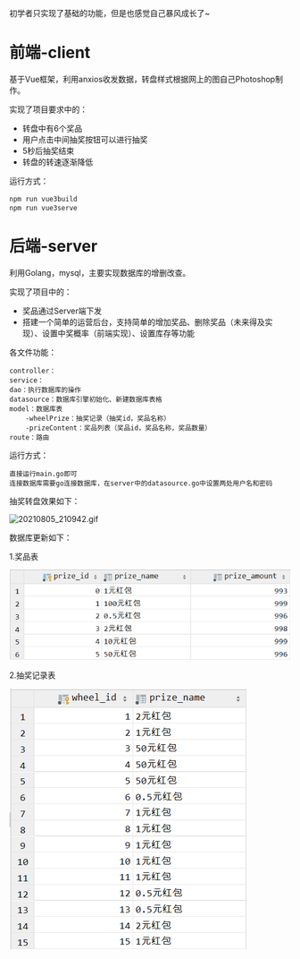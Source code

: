 初学者只实现了基础的功能，但是也感觉自己暴风成长了~

# 前端-client

基于Vue框架，利用anxios收发数据，转盘样式根据网上的图自己Photoshop制作。

实现了项目要求中的：

- 转盘中有6个奖品
- 用户点击中间抽奖按钮可以进行抽奖
- 5秒后抽奖结束
- 转盘的转速逐渐降低

运行方式：

```
npm run vue3build
npm run vue3serve
```



# 后端-server

利用Golang，mysql，主要实现数据库的增删改查。

实现了项目中的：

- 奖品通过Server端下发
- 搭建一个简单的运营后台，支持简单的增加奖品、删除奖品（未来得及实现）、设置中奖概率（前端实现）、设置库存等功能

各文件功能：

```
controller：
service：
dao：执行数据库的操作
datasource：数据库引擎初始化、新建数据库表格
model：数据库表
	-wheelPrize：抽奖记录（抽奖id，奖品名称）
	-prizeContent：奖品列表（奖品id，奖品名称，奖品数量）
route：路由
```
运行方式：

```
直接运行main.go即可
连接数据库需要go连接数据库，在server中的datasource.go中设置两处用户名和密码
```

抽奖转盘效果如下：

![20210805_210942.gif](https://github.com/544211707/wheel/blob/master/img/20210805_210942.gif?raw=true)

数据库更新如下：

1.奖品表

![奖品列表.png](https://github.com/544211707/wheel/blob/master/img/%E5%A5%96%E5%93%81%E5%88%97%E8%A1%A8.png?raw=true)

2.抽奖记录表

![抽奖记录.png](https://github.com/544211707/wheel/blob/master/img/%E6%8A%BD%E5%A5%96%E8%AE%B0%E5%BD%95.png?raw=true)
